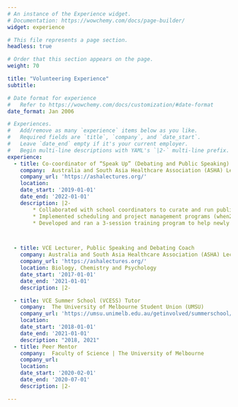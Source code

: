 ```yaml
---
# An instance of the Experience widget.
# Documentation: https://wowchemy.com/docs/page-builder/
widget: experience

# This file represents a page section.
headless: true

# Order that this section appears on the page.
weight: 70

title: "Volunteering Experience"
subtitle:

# Date format for experience
#   Refer to https://wowchemy.com/docs/customization/#date-format
date_format: Jan 2006

# Experiences.
#   Add/remove as many `experience` items below as you like.
#   Required fields are `title`, `company`, and `date_start`.
#   Leave `date_end` empty if it's your current employer.
#   Begin multi-line descriptions with YAML's `|2-` multi-line prefix.
experience:
  - title: Co-coordinator of “Speak Up” (Debating and Public Speaking) Program
    company:  Australia and South Asia Healthcare Association (ASHA) Lectures -
    company_url: 'https://ashalectures.org/'
    location:  
    date_start: '2019-01-01'
    date_end: '2022-01-01'
    description: |2-
        * Collaborated with school coordinators to curate and run public speaking programs (in 2019 Viewbank College, Maribyrnong College, Australian International Academy)
        * Implemented scheduling and project management programs (when2meet, Monday.com) to organise meetings and target team members for coaching sessions
        * Developed and ran a 3-session training program to help newly recruited members prepare for their first coaching sessions (2019)



  - title: VCE Lecturer, Public Speaking and Debating Coach
    company: Australia and South Asia Healthcare Association (ASHA) Lectures
    company_url: 'https://ashalectures.org/'
    location: Biology, Chemistry and Psychology
    date_start: '2017-01-01'
    date_end: '2021-01-01'
    description: |2-

  - title: VCE Summer School (VCESS) Tutor
    company:  The University of Melbourne Student Union (UMSU)
    company_url: 'https://umsu.unimelb.edu.au/getinvolved/summerschool/'
    location: 
    date_start: '2018-01-01'
    date_end: '2021-01-01'
    description: "2018, 2021"
  - title: Peer Mentor
    company:  Faculty of Science | The University of Melbourne
    company_url: 
    location: 
    date_start: '2020-02-01'
    date_end: '2020-07-01'
    description: |2-

---
```

